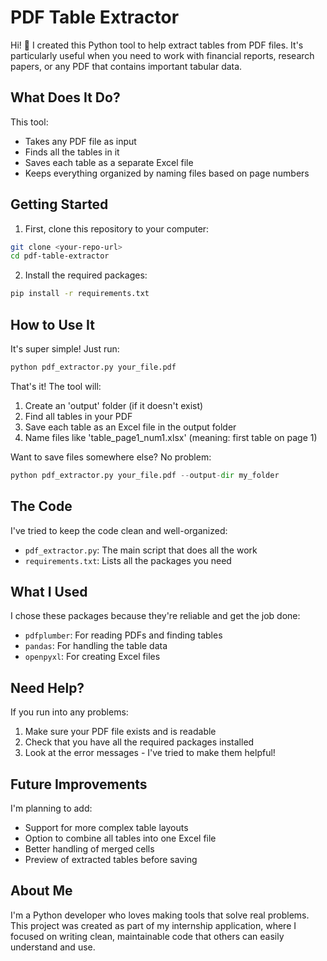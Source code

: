 # PDF Table Extractor

Hi! 👋 I created this Python tool to help extract tables from PDF files. It's particularly useful when you need to work with financial reports, research papers, or any PDF that contains important tabular data.

## What Does It Do?

This tool:
- Takes any PDF file as input
- Finds all the tables in it
- Saves each table as a separate Excel file
- Keeps everything organized by naming files based on page numbers

## Getting Started

1. First, clone this repository to your computer:
```bash
git clone <your-repo-url>
cd pdf-table-extractor
```

2. Install the required packages:
```bash
pip install -r requirements.txt
```

## How to Use It

It's super simple! Just run:
```python
python pdf_extractor.py your_file.pdf
```

That's it! The tool will:
1. Create an 'output' folder (if it doesn't exist)
2. Find all tables in your PDF
3. Save each table as an Excel file in the output folder
4. Name files like 'table_page1_num1.xlsx' (meaning: first table on page 1)

Want to save files somewhere else? No problem:
```python
python pdf_extractor.py your_file.pdf --output-dir my_folder 
```

## The Code

I've tried to keep the code clean and well-organized:
- `pdf_extractor.py`: The main script that does all the work
- `requirements.txt`: Lists all the packages you need

## What I Used

I chose these packages because they're reliable and get the job done:
- `pdfplumber`: For reading PDFs and finding tables
- `pandas`: For handling the table data
- `openpyxl`: For creating Excel files

## Need Help?

If you run into any problems:
1. Make sure your PDF file exists and is readable
2. Check that you have all the required packages installed
3. Look at the error messages - I've tried to make them helpful!

## Future Improvements

I'm planning to add:
- Support for more complex table layouts
- Option to combine all tables into one Excel file
- Better handling of merged cells
- Preview of extracted tables before saving

## About Me

I'm a Python developer who loves making tools that solve real problems. This project was created as part of my internship application, where I focused on writing clean, maintainable code that others can easily understand and use.


